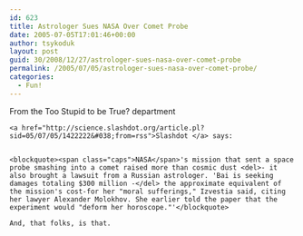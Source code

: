 ```yaml
---
id: 623
title: Astrologer Sues NASA Over Comet Probe
date: 2005-07-05T17:01:46+00:00
author: tsykoduk
layout: post
guid: 30/2008/12/27/astrologer-sues-nasa-over-comet-probe
permalink: /2005/07/05/astrologer-sues-nasa-over-comet-probe/
categories:
  - Fun!
---
```

From the Too Stupid to be True? department


	<a href="http://science.slashdot.org/article.pl?sid=05/07/05/1422222&#038;from=rss">Slashdot </a> says:


	<blockquote><span class="caps">NASA</span>'s mission that sent a space probe smashing into a comet raised more than cosmic dust <del>- it also brought a lawsuit from a Russian astrologer. 'Bai is seeking damages totaling $300 million -</del> the approximate equivalent of the mission's cost-for her "moral sufferings," Izvestia said, citing her lawyer Alexander Molokhov. She earlier told the paper that the experiment would "deform her horoscope."'</blockquote>

	And, that folks, is that.